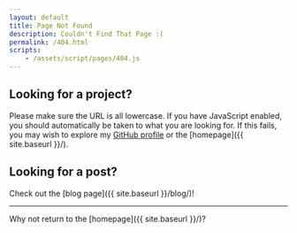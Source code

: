 ```yaml
---
layout: default
title: Page Not Found
description: Couldn't Find That Page :(
permalink: /404.html
scripts:
    - /assets/script/pages/404.js
---
```


## Looking for a project?
Please make sure the URL is all lowercase. If you have JavaScript enabled, you should automatically be taken to what you are looking for. If this fails, you may wish to explore my [GitHub profile](https://github.com/itsmeimtom) or the [homepage]({{ site.baseurl }}/).

## Looking for a post?
Check out the [blog page]({{ site.baseurl }}/blog/)!

---

Why not return to the [homepage]({{ site.baseurl }}/)?